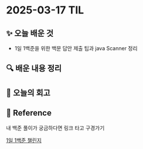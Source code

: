 # 2025-03-17 TIL

## ✨ 오늘 배운 것
- 1일 1백준을 위한 백문 답안 제출 팁과 java Scanner 정리

## 🔍 배운 내용 정리

## 🤔 오늘의 회고

## 📍 **Reference**
내 백준 풀이가 궁금하다면 링크 타고 구경가기

[1일 1백준 챌린지](../../Baekjoon_Daily/Solution.md)